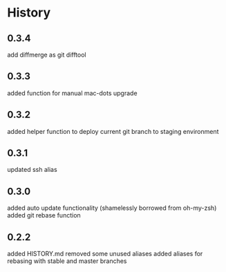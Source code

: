 History
===
0.3.4
---
add diffmerge as git difftool

0.3.3
---
added function for manual mac-dots upgrade

0.3.2
---
added helper function to deploy current git branch to staging environment

0.3.1
---
updated ssh alias

0.3.0
---
added auto update functionality (shamelessly borrowed from oh-my-zsh)
added git rebase function

0.2.2
---
added HISTORY.md
removed some unused aliases
added aliases for rebasing with stable and master branches